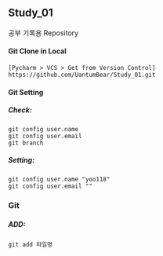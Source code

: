 ## Study_01
공부 기록용 Repository

#### Git Clone in Local
```
[Pycharm > VCS > Get from Version Control]
https://github.com/UantumBear/Study_01.git
```


#### Git Setting 
##### Check:
```Terminal
git config user.name 
git config user.email
git branch
```
##### Setting:
```Terminal
git config user.name "yoo118"
git config user.email ""
```

### Git
##### ADD:
```Terminal
git add 파일명
```